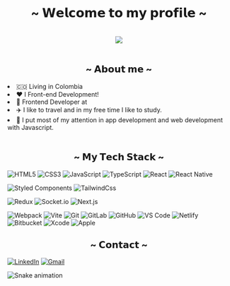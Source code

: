 

<h1 align="center">~ 𝗪𝗲𝗹𝗰𝗼𝗺𝗲 𝘁𝗼 𝗺𝘆 𝗽𝗿𝗼𝗳𝗶𝗹𝗲 ~</h1>
<br>
  <div align="center">
    <img src="https://i.pinimg.com/originals/2f/70/99/2f7099742924f3466241a1254e963b25.gif">
  </div>
<br>




<div>
 
<h2 align="center">~ 𝗔𝗯𝗼𝘂𝘁 𝗺𝗲 ~</h2>

<li>
  🇨🇴 Living in Colombia 
</li>
<li>
  ❤️ I Front-end Development!
</li>
<li>
   💼 Frontend Developer at 
</li>
<li>
   ✈️ I like to travel and in my free time I like to study.
</li>
<li>
  🎯 I put most of my attention in app development and web development with Javascript.
</li>
<br>
</div>


<div>
<h2 align="center"> ~ 𝗠𝘆 𝗧𝗲𝗰𝗵 𝗦𝘁𝗮𝗰𝗸 ~ </h2>
</div>

![HTML5](https://img.shields.io/badge/-HTML5-%23E44D27?style=flat-square&logo=html5&logoColor=ffffff)
![CSS3](https://img.shields.io/badge/-CSS3-%231572B6?style=flat-square&logo=css3)
![JavaScript](https://img.shields.io/badge/-JavaScript-%23F7DF1C?style=flat-square&logo=javascript&logoColor=000000&labelColor=%23F7DF1C&color=%23FFCE5A)
![TypeScript](https://img.shields.io/badge/-TypeScript-007ACC?style=flat-square&logo=typescript&logoColor=white)
![React](https://img.shields.io/badge/-React-%23282C34?style=flat-square&logo=react)
![React Native](https://img.shields.io/badge/-React_Native-%23282C34?style=flat-square&logo=react)

![Styled Components](https://img.shields.io/badge/styled--components-DB7093?style=flat-square&logo=styled-components&logoColor=white)
![TailwindCss](https://img.shields.io/badge/-TailwindCss-%231a202c?style=flat-square&logo=tailwind-css)

![Redux](https://img.shields.io/badge/redux-%23593d88.svg?style=flat-square&logo=redux&logoColor=white)
![Socket.io](https://img.shields.io/badge/-Socket.io-black?style=flat-square&logo=socket.io)
![Next.js](https://img.shields.io/badge/-Next.js-black?style=flat-square&logo=Next.js)

![Webpack](https://img.shields.io/badge/-Webpack-%232C3A42?style=flat-square&logo=webpack)
![Vite](https://img.shields.io/badge/-Vite-%23646CFF?style=flat-square&logo=vite&logoColor=ffffff)
![Git](https://img.shields.io/badge/-Git-%23F05032?style=flat-square&logo=git&logoColor=%23ffffff)
![GitLab](https://img.shields.io/badge/-GitLab-FCA121?style=flat-square&logo=gitlab)
![GitHub](https://img.shields.io/badge/github-%23121011.svg?style=flat-square&logo=github&logoColor=white)
![VS Code](https://img.shields.io/badge/-VSCode-%23007ACC?style=flat-square&logo=visual-studio-code)
![Netlify](https://img.shields.io/badge/-Netlify-%2300C7B7?style=flat-square&logo=netlify&logoColor=ffffff)
![Bitbucket](https://img.shields.io/badge/bitbucket-%230047B3.svg?style=flat-square&logo=bitbucket&logoColor=white)
![Xcode](https://img.shields.io/badge/Xcode-007ACC?style=flat-square&logo=Xcode&logoColor=white)
![Apple](https://img.shields.io/badge/MacOS-black?style=flat-square&logo=Apple)



<div>
<h2 align="center"> ~ 𝗖𝗼𝗻𝘁𝗮𝗰𝘁 ~ </h2>
</div>

[![LinkedIn](https://img.shields.io/badge/linkedin-%230077B5.svg?style=flat-square&logo=linkedin&logoColor=white)](https://www.linkedin.com/in/esteban-vega-003b02129/)
[![Gmail](https://img.shields.io/badge/Gmail-D14836?style=flat-square&logo=gmail&logoColor=white)](mailto:iestebanvega1@gmail.com)

![Snake animation](https://github.com/estevg/estevg/blob/output/github-contribution-grid-snake.svg)
